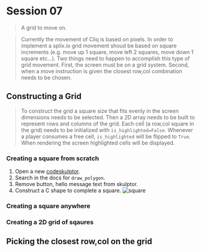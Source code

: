 # Session 07
> A grid to move on.

> Currently the movement of Cliq is based on pixels. In order to implement a splix.io grid movement shoud be based on square increments (e.g. move up 1 square, move left 2 squares, move down 1 square etc...). Two things need to happen to accomplish this type of grid movement. First, the screen must be on a grid system. Second, when a move instruction is given the closest row,col combination needs to be chosen.

## Constructing a Grid
> To construct the grid a square size that fits evenly in the screen dimensions needs to be selected. Then a 2D array needs to be built to represent rows and columns of the grid. Each cell (a row,col square in the grid) needs to be initialized with `is_highlighted=False`. Whenever a player consumes a free cell, `is_highlighted` will be flipped to `True`. When rendering the screen highlighted cells will be displayed.

### Creating a square from scratch
1. Open a new [codeskulptor](http://www.codeskulptor.org).
2. Search in the docs for `draw_polygon`.
3. Remove button, hello message text from skulptor.
4. Construct a C shape to complete a square.
![square](https://drive.google.com/open?id=0B3SFnARVIcGLTW1JVHNJczdudmM)

### Creating a square anywhere

### Creating a 2D grid of sqaures

## Picking the closest row,col on the grid
